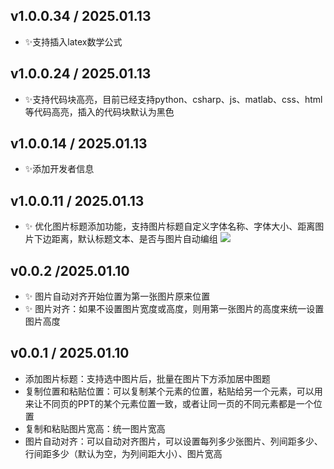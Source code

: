 
## v1.0.0.34 / 2025.01.13
- ✨支持插入latex数学公式

## v1.0.0.24 / 2025.01.13
- ✨支持代码块高亮，目前已经支持python、csharp、js、matlab、css、html等代码高亮，插入的代码块默认为黑色

##  v1.0.0.14 / 2025.01.13
- ✨添加开发者信息

## v1.0.0.11 / 2025.01.13

- ✨ 优化图片标题添加功能，支持图片标题自定义字体名称、字体大小、距离图片下边距离，默认标题文本、是否与图片自动编组
   ![](https://fastly.jsdelivr.net/gh/Achuan-2/PicBed/assets/PixPin_2025-01-13_10-31-09-2025-01-13.png)

## v0.0.2 /2025.01.10
- ✨ 图片自动对齐开始位置为第一张图片原来位置
- ✨ 图片对齐：如果不设置图片宽度或高度，则用第一张图片的高度来统一设置图片高度

## v0.0.1 / 2025.01.10

- 添加图片标题：支持选中图片后，批量在图片下方添加居中图题​
- 复制位置和粘贴位置：可以复制某个元素的位置，粘贴给另一个元素，可以用来让不同页的PPT的某个元素位置一致，或者让同一页的不同元素都是一个位置​
- 复制和粘贴图片宽高：统一图片宽高​
- 图片自动对齐：可以自动对齐图片，可以设置每列多少张图片、列间距多少、行间距多少（默认为空，为列间距大小）、图片宽高​